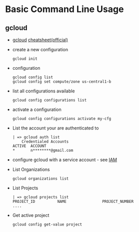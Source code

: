 # Basic Command Line Usage

## gcloud

* [gcloud](https://cloud.google.com/sdk/gcloud) [cheatsheet(official)](https://cloud.google.com/sdk/docs/cheatsheet)

* create a new configuration
  ```
  gcloud init
  ```
* configuration
  ```
  gcloud config list
  gcloud config set compute/zone us-central1-b
  ```
* list all configurations available
  ```
  gcloud config configurations list
  ``` 
* activate a configuration
  ```
  gcloud config configurations activate my-cfg
  ```
* List the account your are authenticated to
  ```
  | => gcloud auth list
      Credentialed Accounts
  ACTIVE  ACCOUNT
  *       n********@gmail.com
  ```
* configure gcloud with a service account - see [IAM](IAM.md)
* List Organizations
  ```
  gcloud organizations list
  ```
* List Projects
  ```
  | => gcloud projects list
  PROJECT_ID          NAME                PROJECT_NUMBER
  ....
  ```
* Get active project  
  ```
  gcloud config get-value project
  ```
